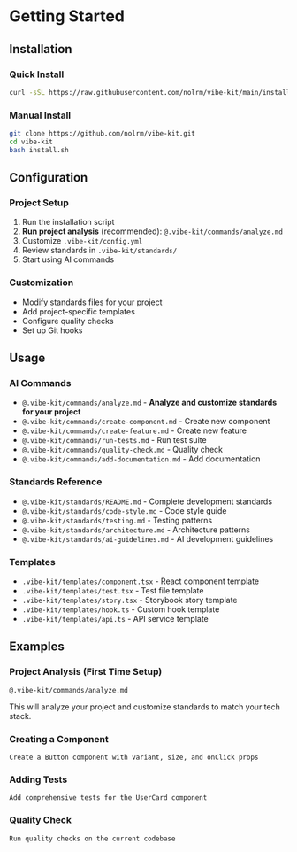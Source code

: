 # Getting Started

## Installation

### Quick Install

```bash
curl -sSL https://raw.githubusercontent.com/nolrm/vibe-kit/main/install-fallback.sh | bash
```

### Manual Install

```bash
git clone https://github.com/nolrm/vibe-kit.git
cd vibe-kit
bash install.sh
```

## Configuration

### Project Setup

1. Run the installation script
2. **Run project analysis** (recommended): `@.vibe-kit/commands/analyze.md`
3. Customize `.vibe-kit/config.yml`
4. Review standards in `.vibe-kit/standards/`
5. Start using AI commands

### Customization

- Modify standards files for your project
- Add project-specific templates
- Configure quality checks
- Set up Git hooks

## Usage

### AI Commands

- `@.vibe-kit/commands/analyze.md` - **Analyze and customize standards for your project**
- `@.vibe-kit/commands/create-component.md` - Create new component
- `@.vibe-kit/commands/create-feature.md` - Create new feature
- `@.vibe-kit/commands/run-tests.md` - Run test suite
- `@.vibe-kit/commands/quality-check.md` - Quality check
- `@.vibe-kit/commands/add-documentation.md` - Add documentation

### Standards Reference

- `@.vibe-kit/standards/README.md` - Complete development standards
- `@.vibe-kit/standards/code-style.md` - Code style guide
- `@.vibe-kit/standards/testing.md` - Testing patterns
- `@.vibe-kit/standards/architecture.md` - Architecture patterns
- `@.vibe-kit/standards/ai-guidelines.md` - AI development guidelines

### Templates

- `.vibe-kit/templates/component.tsx` - React component template
- `.vibe-kit/templates/test.tsx` - Test file template
- `.vibe-kit/templates/story.tsx` - Storybook story template
- `.vibe-kit/templates/hook.ts` - Custom hook template
- `.vibe-kit/templates/api.ts` - API service template

## Examples

### Project Analysis (First Time Setup)

```
@.vibe-kit/commands/analyze.md
```

This will analyze your project and customize standards to match your tech stack.

### Creating a Component

```
Create a Button component with variant, size, and onClick props
```

### Adding Tests

```
Add comprehensive tests for the UserCard component
```

### Quality Check

```
Run quality checks on the current codebase
```
